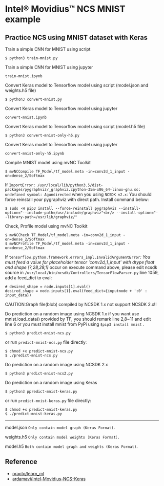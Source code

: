 # Intel® Movidius™ NCS MNIST example

## Practice NCS using MNIST dataset with Keras

Train a simple CNN for MNIST using script

```
$ python3 train-mnist.py
```

Train a simple CNN for MNIST using jupyter

```
train-mnist.ipynb
```


Convert Keras model to Tensorflow model using script (model.json and weights.h5 file)

```
$ python3 convert-mnist.py
```

Convert Keras model to Tensorflow model using jupyter

```
convert-mnist.ipynb
```

Convert Keras model to Tensorflow model using script (model.h5 file)

```
$ python3 convert-mnist-only-h5.py
```

Convert Keras model to Tensorflow model using jupyter

```
convert-mnist-only-h5.ipynb
```


Compile MNIST model using mvNC Toolkit

```
$ mvNCCompile TF_Model/tf_model.meta -in=conv2d_1_input -on=dense_2/Softmax
```

If `ImportError: /usr/local/lib/python3.5/dist-packages/pygraphviz/_graphviz.cpython-35m-x86_64-linux-gnu.so: undefined symbol: Agundirected` when you using `NCSDK v2.x`: You should force reinstall your pygraphviz with direct path. Install command below:

```
$ sudo -H pip3 install --force-reinstall pygraphviz --install-option="--include-path=/usr/include/graphviz"<br/> --install-option="--library-path=/usr/lib/graphviz/"
```

Check, Profile  model using mvNC Toolkit

```
$ mvNCCheck TF_Model/tf_model.meta -in=conv2d_1_input -on=dense_2/Softmax
$ mvNCProfile TF_Model/tf_model.meta -in=conv2d_1_input -on=dense_2/Softmax
```

If `tensorflow.python.framework.errors_impl.InvalidArgumentError`*: You must feed a value for placeholder tensor 'conv2d_1_input' with dtype float and shape [?,28,28,1]* occur on execute command above, please edit ncsdk source in `/usr/local/bin/ncsdk/Controllers/TensorFlowParser.py` line 1059, add a feed_dict to eval:

```
# desired_shape = node.inputs[1].eval() 
desired_shape = node.inputs[1].eval(feed_dict={inputnode + ':0' : input_data}) 
```

CAUTION:Graph file(blob) compiled by NCSDK 1.x not support NCSDK 2.x!!


Do prediction on a random image using NCSDK 1.x
if you want use mnist.load_data() provided by TF, you should remark line 2,8~11 and edit line 6
or you must install mnist from PyPi using `$pip3 install mnist` .

```
$ python3 predict-mnist-ncs.py
```

or run `predict-mnist-ncs.py` file directly:

```
$ chmod +x predict-mnist-ncs.py
$ ./predict-mnist-ncs.py
```

Do prediction on a random image using NCSDK 2.x

```
$ python3 predict-mnist-ncs2.py
```

Do prediction on a random image using Keras

```
$ python3 ppredict-mnist-keras.py
```

or run `predict-mnist-keras.py` file directly:

```
$ chmod +x predict-mnist-keras.py
$ ./predict-mnist-keras.py
```

---

model.json `Only contain model graph (Keras Format)`.

weights.h5 `Only contain model weights (Keras Format)`.

model.h5 `Both contain model graph and weights (Keras Format)`.


## Reference

+ [oraoto/learn_ml](https://github.com/oraoto/learn_ml/blob/master/ncs)
+ [ardamavi/Intel-Movidius-NCS-Keras](https://github.com/ardamavi/Intel-Movidius-NCS-Keras)
